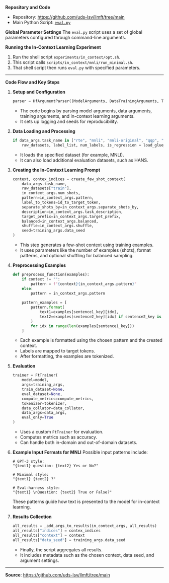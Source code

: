 **Repository and Code**

- Repository: https://github.com/uds-lsv/llmft/tree/main
- Main Python Script: [`eval.py`](https://github.com/uds-lsv/llmft/blob/main/eval.py)

**Global Parameter Settings**
 The `eval.py` script uses a set of global parameters configured through command-line arguments.

**Running the In-Context Learning Experiment**

1. Run the shell script `experiments/in_context/opt.sh`.
2. This script calls `scripts/in_context/mnli/run_minimal.sh`.
3. That shell script then runs `eval.py` with specified parameters.

------

**Code Flow and Key Steps**

1. **Setup and Configuration**

   ```python
   parser = HfArgumentParser((ModelArguments, DataTrainingArguments, TrainingArguments, InContextLearningArguments))
   ```

   - The code begins by parsing model arguments, data arguments, training arguments, and in-context learning arguments.
   - It sets up logging and seeds for reproducibility.

2. **Data Loading and Processing**

   ```python
   if data_args.task_name in ["rte", "mnli", "mnli-original", "qqp", "cola"]:
       raw_datasets, label_list, num_labels, is_regression = load_glue_datasets(data_args, model_args)
   ```

   - It loads the specified dataset (for example, MNLI).
   - It can also load additional evaluation datasets, such as HANS.

3. **Creating the In-Context Learning Prompt**

   ```python
   context, contex_indices = create_few_shot_context(
       data_args.task_name, 
       raw_datasets["train"], 
       in_context_args.num_shots,
       pattern=in_context_args.pattern,
       label_to_tokens=id_to_target_token,
       separate_shots_by=in_context_args.separate_shots_by, 
       description=in_context_args.task_description,
       target_prefix=in_context_args.target_prefix,
       balanced=in_context_args.balanced, 
       shuffle=in_context_args.shuffle,
       seed=training_args.data_seed
   )
   ```

   - This step generates a few-shot context using training examples.
   - It uses parameters like the number of examples (shots), format patterns, and optional shuffling for balanced sampling.

4. **Preprocessing Examples**

   ```python
   def preprocess_function(examples):
       if context != "":
           pattern = f"{context}{in_context_args.pattern}"
       else:
           pattern = in_context_args.pattern
       
       pattern_examples = [
           pattern.format(
               text1=examples[sentence1_key][idx],
               text2=examples[sentence2_key][idx] if sentence2_key is not None else None
           )
           for idx in range(len(examples[sentence1_key]))
       ]
   ```

   - Each example is formatted using the chosen pattern and the created context.
   - Labels are mapped to target tokens.
   - After formatting, the examples are tokenized.

5. **Evaluation**

   ```python
   trainer = FtTrainer(
       model=model,
       args=training_args,
       train_dataset=None,
       eval_dataset=None,
       compute_metrics=compute_metrics,
       tokenizer=tokenizer,
       data_collator=data_collator,
       data_args=data_args,
       eval_only=True
   )
   ```

   - Uses a custom `FtTrainer` for evaluation.
   - Computes metrics such as accuracy.
   - Can handle both in-domain and out-of-domain datasets.

6. **Example Input Formats for MNLI**
    Possible input patterns include:

   ```
   # GPT-3 style:
   "{text1} question: {text2} Yes or No?"
   
   # Minimal style:
   "{text1} {text2} ?"
   
   # Eval-harness style:
   "{text1} \nQuestion: {text2} True or False?"
   ```

   These patterns guide how text is presented to the model for in-context learning.

7. **Results Collection**

   ```python
   all_results = _add_args_to_results(in_context_args, all_results)
   all_results["indices"] = contex_indices
   all_results["context"] = context
   all_results["data_seed"] = training_args.data_seed
   ```

   - Finally, the script aggregates all results.
   - It includes metadata such as the chosen context, data seed, and argument settings.

------

**Source**: https://github.com/uds-lsv/llmft/tree/main